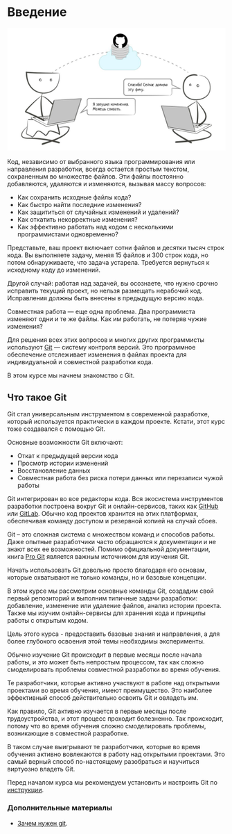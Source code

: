 # Введение

![Введение](../images/git/image_0_1.jpeg)

Код, независимо от выбранного языка программирования или направления разработки, всегда остается простым текстом, сохраненным во множестве файлов. Эти файлы постоянно добавляются, удаляются и изменяются, вызывая массу вопросов:

- Как сохранить исходные файлы кода?
- Как быстро найти последние изменения?
- Как защититься от случайных изменений и удалений?
- Как откатить некорректные изменения?
- Как эффективно работать над кодом с несколькими программистами одновременно?

Представьте, ваш проект включает сотни файлов и десятки тысяч строк кода. Вы выполняете задачу, меняя 15 файлов и 300 строк кода, но потом обнаруживаете, что задача устарела. Требуется вернуться к исходному коду до изменений.

Другой случай: работая над задачей, вы осознаете, что нужно срочно исправить текущий проект, но нельзя размещать нерабочий код. Исправления должны быть внесены в предыдущую версию кода.

Совместная работа — еще одна проблема. Два программиста изменяют одни и те же файлы. Как им работать, не потеряв чужие изменения?

Для решения всех этих вопросов и многих других программисты используют [Git](https://git-scm.com) — систему контроля версий. Это программное обеспечение отслеживает изменения в файлах проекта для индивидуальной и совместной разработки кода.

В этом курсе мы начнем знакомство с Git.

## Что такое Git

Git стал универсальным инструментом в современной разработке, который используется практически в каждом проекте. Кстати, этот курс тоже создавался с помощью Git.

Основные возможности Git включают:

- Откат к предыдущей версии кода
- Просмотр истории изменений
- Восстановление данных
- Совместная работа без риска потери данных или перезаписи чужой работы

Git интегрирован во все редакторы кода. Вся экосистема инструментов разработки построена вокруг Git и онлайн-сервисов, таких как [GitHub](https://github.com) или [GitLab](https://gitlab.com). Обычно код проектов хранится на этих платформах, обеспечивая команду доступом и резервной копией на случай сбоев.

Git – это сложная система с множеством команд и способов работы. Даже опытные разработчики часто обращаются к документации и не знают всех ее возможностей. Помимо официальной документации, книга [Pro Git](https://git-scm.com/book/ru/v2) является важным источником для изучения Git.

Начать использовать Git довольно просто благодаря его основам, которые охватывают не только команды, но и базовые концепции.

В этом курсе мы рассмотрим основные команды Git, создадим свой первый репозиторий и выполним типичные задачи разработки: добавление, изменение или удаление файлов, анализ истории проекта. Также мы изучим онлайн-сервисы для хранения кода и принципы работы с открытым кодом.

Цель этого курса - предоставить базовые знания и направления, а для более глубокого освоения этой темы необходимы эксперименты.

Обычно изучение Git происходит в первые месяцы после начала работы, и это может быть непростым процессом, так как сложно смоделировать проблемы совместной разработки во время обучения.

Те разработчики, которые активно участвуют в работе над открытыми проектами во время обучения, имеют преимущество. Это наиболее эффективный способ действительно освоить Git и овладеть им.

Как правило, Git активно изучается в первые месяцы после трудоустройства, и этот процесс проходит болезненно. Так происходит, потому что во время обучения сложно смоделировать проблемы, возникающие в совместной разработке.

В таком случае выигрывают те разработчики, которые во время обучения активно вовлекаются в работу над открытыми проектами. Это самый верный способ по-настоящему разобраться и научиться виртуозно владеть Git.

Перед началом курса мы рекомендуем установить и настроить Git по [инструкции](https://github.com/Hexlet/ru-instructions/blob/main/git.md).

### Дополнительные материалы
- [Зачем нужен git](https://guides.hexlet.io/ru/git-guide/?_gl=1*yh21mz*_ga*MTExOTQzMTcyNC4xNzAwNTc4NDA3*_ga_PM3R85EKHN*MTcwMDU3ODQwNy4xLjEuMTcwMDU3ODkxNy4wLjAuMA..*_ga_WWGZ6EVHEY*MTcwMDU3ODQwNy4xLjEuMTcwMDU3ODYxOC41OS4wLjA).